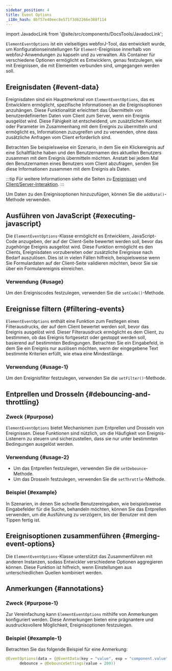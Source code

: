 ```yaml
---
sidebar_position: 4
title: Event Options
_i18n_hash: 8bf57e40eec8e571f3d62266e388f114
---
```

<!-- sidebar_class_name: sidebar--item__hidden -->
import JavadocLink from '@site/src/components/DocsTools/JavadocLink';

<JavadocLink type="foundation" location="com/webforj/component/element/event/ElementEventOptions" top='true'/>

`ElementEventOptions` ist ein vielseitiges webforJ-Tool, das entwickelt wurde, um Konfigurationseinstellungen für `Element`-Ereignisse innerhalb von webforJ-Anwendungen zu kapseln und zu verwalten. Als Container für verschiedene Optionen ermöglicht es Entwicklern, genau festzulegen, wie mit Ereignissen, die mit Elementen verbunden sind, umgegangen werden soll.

## Ereignisdaten {#event-data}

Ereignisdaten sind ein Hauptmerkmal von `ElementEventOptions`, das es Entwicklern ermöglicht, spezifische Informationen an die Ereignisoptionen anzuhängen. Diese Funktionalität erleichtert das Übermitteln von benutzerdefinierten Daten vom Client zum Server, wenn ein Ereignis ausgelöst wird. Diese Fähigkeit ist entscheidend, um zusätzlichen Kontext oder Parameter im Zusammenhang mit dem Ereignis zu übermitteln und ermöglicht es, Informationen zuzugreifen und zu verwenden, ohne dass zusätzliche Anfragen vom Client erforderlich sind.

Betrachten Sie beispielsweise ein Szenario, in dem Sie ein Klickereignis auf eine Schaltfläche haben und den Benutzernamen des aktuellen Benutzers zusammen mit dem Ereignis übermitteln möchten. Anstatt bei jedem Mal den Benutzernamen eines Benutzers vom Client abzufragen, senden Sie diese Informationen zusammen mit dem Ereignis als Daten.

:::tip
Für weitere Informationen siehe die Seiten zu [Ereignissen](../../building-ui/events) und [Client/Server-Interaktion](../../architecture/client-server).
:::

Um Daten zu den Ereignisoptionen hinzuzufügen, können Sie die `addData()`-Methode verwenden.

## Ausführen von JavaScript {#executing-javascript}

Die `ElementEventOptions`-Klasse ermöglicht es Entwicklern, JavaScript-Code anzugeben, der auf der Client-Seite bewertet werden soll, bevor das zugehörige Ereignis ausgelöst wird. Diese Funktion ermöglicht es den Clients, Ereignisdaten vorzubereiten oder zusätzliche Ereignisse nach Bedarf auszulösen. Dies ist in vielen Fällen hilfreich, beispielsweise wenn Sie Formulardaten auf der Client-Seite validieren möchten, bevor Sie sie über ein Formularereignis einreichen.

### Verwendung {#usage}
Um den Ereigniscodes festzulegen, verwenden Sie die `setCode()`-Methode.

## Ereignisse filtern {#filtering-events}

`ElementEventOptions` enthält eine Funktion zum Festlegen eines Filterausdrucks, der auf dem Client bewertet werden soll, bevor das Ereignis ausgelöst wird. Dieser Filterausdruck ermöglicht es dem Client, zu bestimmen, ob das Ereignis fortgesetzt oder gestoppt werden soll, basierend auf bestimmten Bedingungen. Betrachten Sie ein Eingabefeld, in dem Sie ein Ereignis nur auslösen möchten, wenn der eingegebene Text bestimmte Kriterien erfüllt, wie etwa eine Mindestlänge.

### Verwendung {#usage-1}
Um den Ereignisfilter festzulegen, verwenden Sie die `setFilter()`-Methode.

## Entprellen und Drosseln {#debouncing-and-throttling}

### Zweck {#purpose}
`ElementEventOptions` bietet Mechanismen zum Entprellen und Drosseln von Ereignissen. Diese Funktionen sind nützlich, um die Häufigkeit von Ereignis-Listenern zu steuern und sicherzustellen, dass sie nur unter bestimmten Bedingungen ausgelöst werden.

### Verwendung {#usage-2}
- Um das Entprellen festzulegen, verwenden Sie die `setDebounce`-Methode.
- Um das Drosseln festzulegen, verwenden Sie die `setThrottle`-Methode.

### Beispiel {#example}
In Szenarien, in denen Sie schnelle Benutzereingaben, wie beispielsweise Eingabefelder für die Suche, behandeln möchten, können Sie das Entprellen verwenden, um die Ausführung zu verzögern, bis der Benutzer mit dem Tippen fertig ist.

## Ereignisoptionen zusammenführen {#merging-event-options}

Die `ElementEventOptions`-Klasse unterstützt das Zusammenführen mit anderen Instanzen, sodass Entwickler verschiedene Optionen aggregieren können. Diese Funktion ist hilfreich, wenn Einstellungen aus unterschiedlichen Quellen kombiniert werden.

## Anmerkungen {#annotations}

### Zweck {#purpose-1}
Zur Vereinfachung kann `ElementEventOptions` mithilfe von Anmerkungen konfiguriert werden. Diese Anmerkungen bieten eine prägnantere und ausdrucksvollere Möglichkeit, Ereignisoptionen festzulegen.

### Beispiel {#example-1}
Betrachten Sie das folgende Beispiel für eine Anmerkung:

```java
@EventOptions(data = {@EventData(key = "value", exp = "component.value")},
      debounce = @DebounceSettings(value = 200))
```
